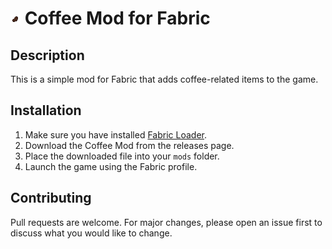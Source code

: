 
# ![Bean](src/main/resources/assets/coffeemod/textures/item/roasted_coffee_bean.png) Coffee Mod for Fabric

## Description
This is a simple mod for Fabric that adds coffee-related items to the game.

## Installation
1. Make sure you have installed [Fabric Loader](https://fabricmc.net/use/).
2. Download the Coffee Mod from the releases page.
3. Place the downloaded file into your `mods` folder.
4. Launch the game using the Fabric profile.

## Contributing
Pull requests are welcome. For major changes, please open an issue first to discuss what you would like to change.
